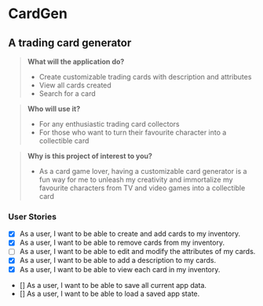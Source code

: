 # CardGen

## A trading card generator 

> **What will the application do?**
> - Create customizable trading cards with description and attributes
> - View all cards created
> - Search for a card

> **Who will use it?**
> - For any enthusiastic trading card collectors
> - For those who want to turn their favourite character into a collectible card

> **Why is this project of interest to you?**
> - As a card game lover, having a customizable card generator is a fun way for me to unleash my creativity and immortalize my favourite characters from TV and video games into a collectible card

### User Stories

- [x] As a user, I want to be able to create and add cards to my inventory.
- [x] As a user, I want to be able to remove cards from my inventory.
- [ ] As a user, I want to be able to edit and modify the attributes of my cards.
- [x] As a user, I want to be able to add a description to my cards.
- [x] As a user, I want to be able to view each card in my inventory.
- [] As a user, I want to be able to save all current app data.
- [] As a user, I want to be able to load a saved app state.
